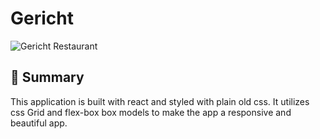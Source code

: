 # Gericht

![Gericht Restaurant](https://i.ibb.co/SJpH0Hs/grc.png)

## 📣 Summary
This application is built with react and styled with plain old css. It utilizes css Grid and flex-box box models to make the app a responsive and beautiful app.
